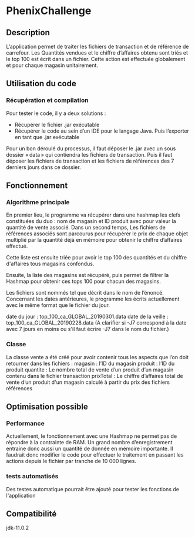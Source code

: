 # PhenixChallenge

## Description 

L’application permet de traiter les fichiers de transaction et de référence de carrefour. Les Quantités vendues et le chiffre d’affaires obtenu sont triés et le top 100 est écrit dans un fichier. Cette action est effectuée globalement et pour chaque magasin unitairement.

## Utilisation du code

### Récupération et compilation

Pour tester le code, il y a deux solutions :

  - Récupérer le fichier .jar exécutable
  - Récupérer le code au sein d’un IDE pour le langage Java. Puis l’exporter en tant que .jar exécutable

Pour un bon déroulé du processus, il faut déposer le .jar avec un sous dossier « data » qui contiendra les fichiers de transaction. Puis il faut déposer les fichiers de transaction et les fichiers de références des 7 derniers jours dans ce dossier.

## Fonctionnement

### Algorithme principale

En premier lieu, le programme va récupérer dans une hashmap les clefs constituées du duo : nom de magasin et ID produit avec pour valeur la quantité de vente associé.
Dans un second temps, Les fichiers de références associés sont parcourus pour récupérer le prix de chaque objet multiplié par la quantité déjà en mémoire pour obtenir le chiffre d’affaires effectué.

Cette liste est ensuite triée pour avoir le top 100 des quantités et du chiffre d'affaires tous magasins confondus.

Ensuite, la liste des magasins est récupéré, puis permet de filtrer la Hashmap pour obtenir ces tops 100 pour chacun des magasins.

Les fichiers sont nommés tel que décrit dans le nom de l’énoncé.
Concernant les dates antérieures, le programme les écrits actuellement avec le même format que le fichier du jour.

date du jour : top_100_ca_GLOBAL_20190301.data
date de la veille : top_100_ca_GLOBAL_20190228.data
(A clarifier si -J7 correspond à la date avec 7 jours en moins ou s'il faut écrire -J7 dans le nom du fichier.)

### Classe

La classe vente a été créé pour avoir contenir tous les aspects que l’on doit retourner dans les fichiers :
  magasin : l’ID du magasin
	produit : l’ID du produit
	quantite : Le nombre total de vente d’un produit d’un magasin contenu dans le fichier transaction
	prixTotal : Le chiffre d’affaires total de vente d’un produit d'un magasin calculé à partir du prix des fichiers références

## Optimisation possible

### Performance

Actuellement, le fonctionnement avec une Hashmap ne permet pas de répondre à la contrainte de RAM. Un grand nombre d’enregistrement entraine donc aussi un quantité de donnée en mémoire importante. Il faudrait donc modifier le code pour effectuer le traitement en passant les actions depuis le fichier par tranche de 10 000 lignes.

### tests automatisés

Des testes automatique pourrait être ajouté pour tester les fonctions de l'application

## Compatibilité

jdk-11.0.2

